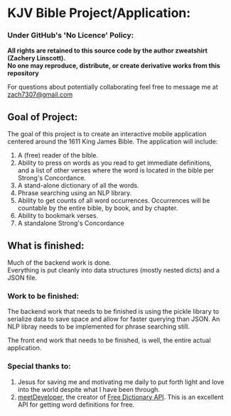 # KJV Bible Project/Application:

### Under GitHub's 'No Licence' Policy:

**All rights are retained to this source code by the author zweatshirt (Zachery Linscott).  
No one may reproduce, distribute, or create derivative works from this repository**

For questions about potentially collaborating feel free to message me at zach7307@gmail.com

## Goal of Project:
The goal of this project is to create an interactive mobile application 
centered around the 1611 King James Bible. 
The application will include:
1. A (free) reader of the bible.
2. Ability to press on words as you read to get immediate definitions,   
and a list of other verses where the word is located in the bible per Strong's Concordance.
3. A stand-alone dictionary of all the words.
4. Phrase searching using an NLP library. 
5. Ability to get counts of all word occurrences. 
Occurrences will be countable by the entire bible, by book, and by chapter.
6. Ability to bookmark verses.
7. A standalone Strong's Concordance

## What is finished:
Much of the backend work is done.  
Everything is put cleanly into data structures (mostly nested dicts) and a JSON file.


### Work to be finished:
The backend work that needs to be finished is using the pickle library
to serialize data to save space and allow for faster querying than JSON.
An NLP libray needs to be implemented for phrase searching still.

The front end work that needs to be finished, is well, the entire actual application.

### Special thanks to:
1. Jesus for saving me and motivating me daily to put forth light and love into the world
despite what I have been through.
2. [meetDeveloper](https://github.com/meetDeveloper?tab=repositories), 
the creator of [Free Dictionary API](https://dictionaryapi.dev). 
This is an excellent API for getting word definitions for free.
